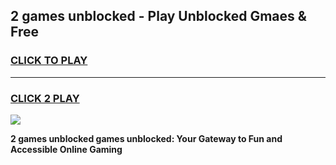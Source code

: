 
## 2 games unblocked - Play Unblocked Gmaes & Free
<h3>
<a href="https://premium.freeplayer.one?title=2_games_unblocked&ref=20F">CLICK TO PLAY</a></h3>
<hr>

<h3>
<a href="https://premium.freeplayer.one?title=2_games_unblocked&ref=20F">CLICK 2 PLAY</a>
  
</h3>

<a href="https://premium.freeplayer.one?title=2_games_unblocked&ref=20F/"><img src="https://clearcache.store/games.png"></a>


**2 games unblocked games unblocked: Your Gateway to Fun and Accessible Online Gaming**
